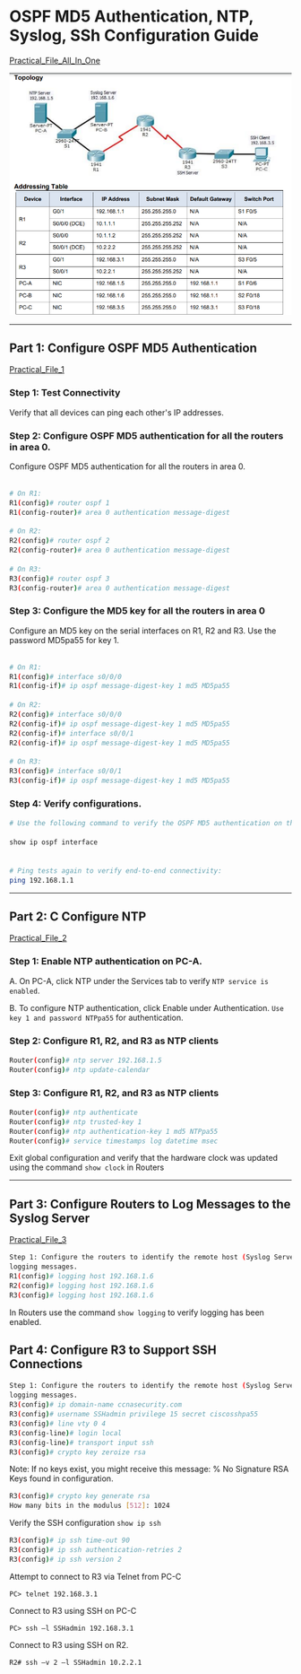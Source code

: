 # OSPF MD5 Authentication, NTP, Syslog, SSh Configuration Guide
[Practical_File_All_In_One](Configure%20Routers_All.pkt)

![Image Alt Text](OSPF%20MD5%20authentication.png)

---

## Part 1: Configure OSPF MD5 Authentication
[Practical_File_1](OSPF_MD5_authentication.pkt)

### Step 1: Test Connectivity
Verify that all devices can ping each other's IP addresses.
### Step 2: Configure OSPF MD5 authentication for all the routers in area 0. 
Configure OSPF MD5 authentication for all the routers in area 0.
```bash

# On R1:
R1(config)# router ospf 1
R1(config-router)# area 0 authentication message-digest

# On R2:
R2(config)# router ospf 2
R2(config-router)# area 0 authentication message-digest

# On R3:
R3(config)# router ospf 3
R3(config-router)# area 0 authentication message-digest

```
### Step 3: Configure the MD5 key for all the routers in area 0
Configure an MD5 key on the serial
interfaces on R1, R2 and R3. Use the password MD5pa55 for key 1.

```bash

# On R1:
R1(config)# interface s0/0/0
R1(config-if)# ip ospf message-digest-key 1 md5 MD5pa55

# On R2:
R2(config)# interface s0/0/0
R2(config-if)# ip ospf message-digest-key 1 md5 MD5pa55
R2(config-if)# interface s0/0/1
R2(config-if)# ip ospf message-digest-key 1 md5 MD5pa55

# On R3:
R3(config)# interface s0/0/1
R3(config-if)# ip ospf message-digest-key 1 md5 MD5pa55
```

### Step 4: Verify configurations. 
```bash
# Use the following command to verify the OSPF MD5 authentication on the interfaces:

show ip ospf interface


# Ping tests again to verify end-to-end connectivity:
ping 192.168.1.1
```
---
## Part 2: C Configure NTP
[Practical_File_2](NTP.pkt)

### Step 1:  Enable NTP authentication on PC-A. 
A. On PC-A, click NTP under the Services tab to verify `NTP service is enabled`.

B. To configure NTP authentication, click Enable under Authentication. `Use key 1 and password NTPpa55`
for authentication. 

### Step 2: Configure R1, R2, and R3 as NTP clients

```bash
Router(config)# ntp server 192.168.1.5
Router(config)# ntp update-calendar

```
### Step 3: Configure R1, R2, and R3 as NTP clients

```bash
Router(config)# ntp authenticate
Router(config)# ntp trusted-key 1
Router(config)# ntp authentication-key 1 md5 NTPpa55
Router(config)# service timestamps log datetime msec
```
Exit global configuration and verify that the hardware clock was updated using the command `show clock` in Routers

---
## Part 3: Configure Routers to Log Messages to the Syslog Server
[Practical_File_3](Syslog_and_SSH.pkt)

```bash
Step 1: Configure the routers to identify the remote host (Syslog Server) that will receive
logging messages.
R1(config)# logging host 192.168.1.6
R2(config)# logging host 192.168.1.6
R3(config)# logging host 192.168.1.6
```
In Routers use the command `show logging` to verify logging has been enabled.

## Part 4: Configure R3 to Support SSH Connections 

```bash
Step 1: Configure the routers to identify the remote host (Syslog Server) that will receive
logging messages.
R3(config)# ip domain-name ccnasecurity.com
R3(config)# username SSHadmin privilege 15 secret ciscosshpa55
R3(config)# line vty 0 4
R3(config-line)# login local
R3(config-line)# transport input ssh
R3(config)# crypto key zeroize rsa
```
Note: If no keys exist, you might receive this message: % No Signature RSA Keys found in
configuration. 
```bash
R3(config)# crypto key generate rsa
How many bits in the modulus [512]: 1024
```
Verify the SSH configuration `show ip ssh`

```bash
R3(config)# ip ssh time-out 90
R3(config)# ip ssh authentication-retries 2
R3(config)# ip ssh version 2
```
Attempt to connect to R3 via Telnet from PC-C
```
PC> telnet 192.168.3.1
```
Connect to R3 using SSH on PC-C

```
PC> ssh –l SSHadmin 192.168.3.1
```
Connect to R3 using SSH on R2.
```
R2# ssh –v 2 –l SSHadmin 10.2.2.1
```